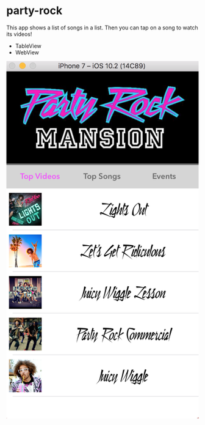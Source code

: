 # party-rock
This app shows a list of songs in a list. Then you can tap on a song to watch its videos!

- TableView
- WebView

![Party Rock](https://github.com/Ru0f3ng/party-rock/blob/master/party-rock-ss.png)
